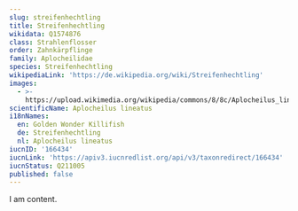 ```yaml
---
slug: streifenhechtling
title: Streifenhechtling
wikidata: Q1574876
class: Strahlenflosser
order: Zahnkärpflinge
family: Aplocheilidae
species: Streifenhechtling
wikipediaLink: 'https://de.wikipedia.org/wiki/Streifenhechtling'
images:
  - >-
    https://upload.wikimedia.org/wikipedia/commons/8/8c/Aplocheilus_lineatus_Day.png
scientificName: Aplocheilus lineatus
i18nNames:
  en: Golden Wonder Killifish
  de: Streifenhechtling
  nl: Aplocheilus lineatus
iucnID: '166434'
iucnLink: 'https://apiv3.iucnredlist.org/api/v3/taxonredirect/166434'
iucnStatus: Q211005
published: false
---
```


I am content.
